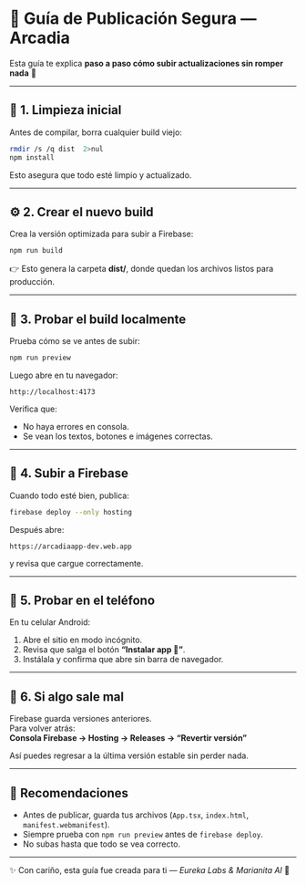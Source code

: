 # 🚀 Guía de Publicación Segura — Arcadia

Esta guía te explica **paso a paso cómo subir actualizaciones sin romper nada** 💜  

---

## 🧹 1. Limpieza inicial
Antes de compilar, borra cualquier build viejo:

```bash
rmdir /s /q dist  2>nul
npm install
```

Esto asegura que todo esté limpio y actualizado.

---

## ⚙️ 2. Crear el nuevo build
Crea la versión optimizada para subir a Firebase:

```bash
npm run build
```

👉 Esto genera la carpeta **dist/**, donde quedan los archivos listos para producción.

---

## 🧪 3. Probar el build localmente
Prueba cómo se ve antes de subir:

```bash
npm run preview
```

Luego abre en tu navegador:
```
http://localhost:4173
```

Verifica que:
- No haya errores en consola.
- Se vean los textos, botones e imágenes correctas.

---

## 🚀 4. Subir a Firebase
Cuando todo esté bien, publica:

```bash
firebase deploy --only hosting
```

Después abre:
```
https://arcadiaapp-dev.web.app
```
y revisa que cargue correctamente.

---

## 📲 5. Probar en el teléfono
En tu celular Android:
1. Abre el sitio en modo incógnito.
2. Revisa que salga el botón **“Instalar app 📲”**.
3. Instálala y confirma que abre sin barra de navegador.

---

## 🧯 6. Si algo sale mal
Firebase guarda versiones anteriores.  
Para volver atrás:  
**Consola Firebase → Hosting → Releases → “Revertir versión”**

Así puedes regresar a la última versión estable sin perder nada.

---

## 💾 Recomendaciones
- Antes de publicar, guarda tus archivos (`App.tsx`, `index.html`, `manifest.webmanifest`).
- Siempre prueba con `npm run preview` antes de `firebase deploy`.
- No subas hasta que todo se vea correcto.

---

✨ Con cariño, esta guía fue creada para ti — *Eureka Labs & Marianita AI* 💜  

